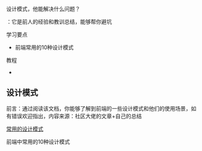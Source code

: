 设计模式，他能解决什么问题？

：它是前人的经验和教训总结，能够帮你避坑

学习要点

- 前端常用的10种设计模式

教程

- 

## 设计模式

前言：通过阅读该文档，你能够了解到前端的一些设计模式和他们的使用场景，如有错误欢迎指出，内容来源：社区大佬的文章+自己的总结

[常用的设计模式](https://github.com/csxiaoyaojianxian/JavaScriptStudy)

前端中常用的10种设计模式

